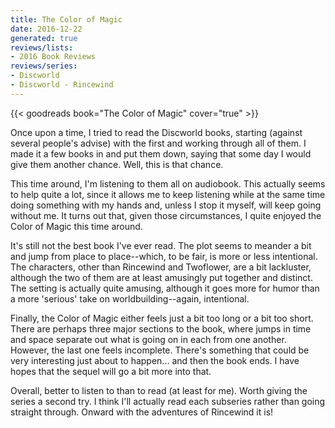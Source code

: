 ```yaml
---
title: The Color of Magic
date: 2016-12-22
generated: true
reviews/lists:
- 2016 Book Reviews
reviews/series:
- Discworld
- Discworld - Rincewind
---
```

{{< goodreads book="The Color of Magic" cover="true" >}}

Once upon a time, I tried to read the Discworld books, starting (against several people's advise) with the first and working through all of them. I made it a few books in and put them down, saying that some day I would give them another chance. Well, this is that chance.  

This time around, I'm listening to them all on audiobook. This actually seems to help quite a lot, since it allows me to keep listening while at the same time doing something with my hands and, unless I stop it myself, will keep going without me. It turns out that, given those circumstances, I quite enjoyed the Color of Magic this time around.  

<!--more-->

It's still not the best book I've ever read. The plot seems to meander a bit and jump from place to place--which, to be fair, is more or less intentional. The characters, other than Rincewind and Twoflower, are a bit lackluster, although the two of them are at least amusingly put together and distinct. The setting is actually quite amusing, although it goes more for humor than a more 'serious' take on worldbuilding--again, intentional.  

Finally, the Color of Magic either feels just a bit too long or a bit too short. There are perhaps three major sections to the book, where jumps in time and space separate out what is going on in each from one another. However, the last one feels incomplete. There's something that could be very interesting just about to happen... and then the book ends. I have hopes that the sequel will go a bit more into that.  

Overall, better to listen to than to read (at least for me). Worth giving the series a second try. I think I'll actually read each subseries rather than going straight through. Onward with the adventures of Rincewind it is!


